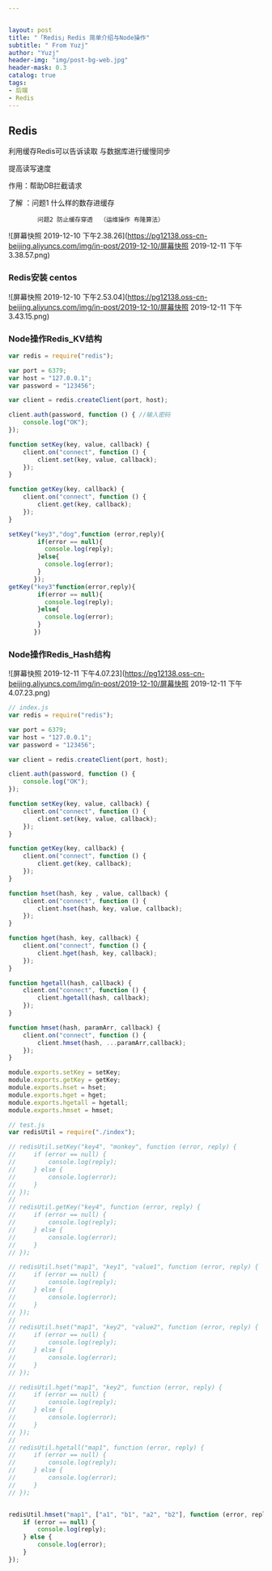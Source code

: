 ```yaml
---


layout: post
title: "「Redis」Redis 简单介绍与Node操作"
subtitle: " From Yuzj"
author: "Yuzj"
header-img: "img/post-bg-web.jpg"
header-mask: 0.3
catalog: true
tags:
- 后端
- Redis
---
```


## Redis

利用缓存Redis可以告诉读取 与数据库进行缓慢同步

提高读写速度

作用：帮助DB拦截请求 

了解 ：问题1 什么样的数存进缓存 

 			问题2 防止缓存穿透  （运维操作 布隆算法）

![屏幕快照 2019-12-10 下午2.38.26](https://pg12138.oss-cn-beijing.aliyuncs.com/img/in-post/2019-12-10/屏幕快照 2019-12-11 下午3.38.57.png)



### Redis安装 centos



![屏幕快照 2019-12-10 下午2.53.04](https://pg12138.oss-cn-beijing.aliyuncs.com/img/in-post/2019-12-10/屏幕快照 2019-12-11 下午3.43.15.png)

### Node操作Redis_KV结构

```js
var redis = require("redis");

var port = 6379;
var host = "127.0.0.1";
var password = "123456";

var client = redis.createClient(port, host);

client.auth(password, function () { //输入密码
    console.log("OK");
});

function setKey(key, value, callback) {
    client.on("connect", function () {
        client.set(key, value, callback);
    });
}

function getKey(key, callback) {
    client.on("connect", function () {
        client.get(key, callback);
    });
}

setKey("key3","dog",function (error,reply){
       	if(error == null){
          console.log(reply);
        }else{
          console.log(error);
        }
       });
getKey("key3"function(error,reply){
       	if(error == null){
          console.log(reply);
        }else{
          console.log(error);
        }
       })
```

### Node操作Redis_Hash结构

![屏幕快照 2019-12-11 下午4.07.23](https://pg12138.oss-cn-beijing.aliyuncs.com/img/in-post/2019-12-10/屏幕快照 2019-12-11 下午4.07.23.png)

```js
// index.js
var redis = require("redis");

var port = 6379;
var host = "127.0.0.1";
var password = "123456";

var client = redis.createClient(port, host);

client.auth(password, function () {
    console.log("OK");
});

function setKey(key, value, callback) {
    client.on("connect", function () {
        client.set(key, value, callback);
    });
}

function getKey(key, callback) {
    client.on("connect", function () {
        client.get(key, callback);
    });
}

function hset(hash, key , value, callback) {
    client.on("connect", function () {
        client.hset(hash, key, value, callback);
    });
}

function hget(hash, key, callback) {
    client.on("connect", function () {
        client.hget(hash, key, callback);
    });
}

function hgetall(hash, callback) {
    client.on("connect", function () {
        client.hgetall(hash, callback);
    });
}

function hmset(hash, paramArr, callback) {
    client.on("connect", function () {
        client.hmset(hash, ...paramArr,callback);
    });
}

module.exports.setKey = setKey;
module.exports.getKey = getKey;
module.exports.hset = hset;
module.exports.hget = hget;
module.exports.hgetall = hgetall;
module.exports.hmset = hmset;
```

```js
// test.js
var redisUtil = require("./index");

// redisUtil.setKey("key4", "monkey", function (error, reply) {
//     if (error == null) {
//         console.log(reply);
//     } else {
//         console.log(error);
//     }
// });
//
// redisUtil.getKey("key4", function (error, reply) {
//     if (error == null) {
//         console.log(reply);
//     } else {
//         console.log(error);
//     }
// });

// redisUtil.hset("map1", "key1", "value1", function (error, reply) {
//     if (error == null) {
//         console.log(reply);
//     } else {
//         console.log(error);
//     }
// });
//
// redisUtil.hset("map1", "key2", "value2", function (error, reply) {
//     if (error == null) {
//         console.log(reply);
//     } else {
//         console.log(error);
//     }
// });

// redisUtil.hget("map1", "key2", function (error, reply) {
//     if (error == null) {
//         console.log(reply);
//     } else {
//         console.log(error);
//     }
// });
//
// redisUtil.hgetall("map1", function (error, reply) {
//     if (error == null) {
//         console.log(reply);
//     } else {
//         console.log(error);
//     }
// });


redisUtil.hmset("map1", ["a1", "b1", "a2", "b2"], function (error, reply) {
    if (error == null) {
        console.log(reply);
    } else {
        console.log(error);
    }
});
```



